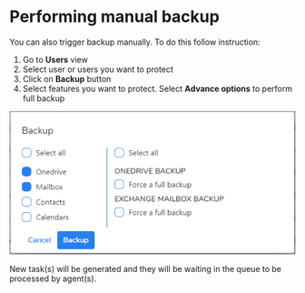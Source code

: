 # Performing manual backup

You can also trigger backup manually. To do this follow instruction: 

1. Go to **Users** view
2. Select user or users you want to protect
3. Click on **Backup** button
4. Select features you want to protect. Select **Advance options** to perform full backup

![](../.gitbook/assets/image%20%2828%29.png)

New task\(s\) will be generated and they will be waiting in the queue to be processed by agent\(s\).

